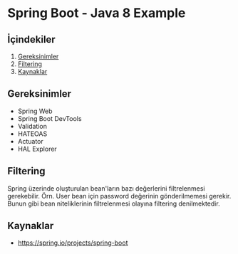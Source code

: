 # Spring Boot - Java 8 Example


## İçindekiler
1. [Gereksinimler](#gereksinimler)
2. [Filtering](#filtering)
3. [Kaynaklar](#kaynaklar)
	

## Gereksinimler
 * Spring Web
 * Spring Boot DevTools
 * Validation
 * HATEOAS
 * Actuator
 * HAL Explorer


## Filtering
Spring üzerinde oluşturulan bean'ların bazı değerlerini filtrelenmesi gerekebilir. Örn. User bean için password değerinin gönderilmemesi gerekir. Bunun gibi bean niteliklerinin filtrelenmesi olayına filtering denilmektedir.



## Kaynaklar
- https://spring.io/projects/spring-boot

